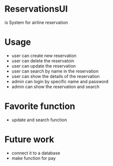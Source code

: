 # ReservationsUI

is System for airline reservation 

# Usage

- user can create new reservation 
- user can delete the reservatoin
- user can update the reservation
- user can search by name in the reservation
- user can show the details of the reservation
- admin can login by specific name and password
- admin can show the reservation and search

# Favorite function 
 
 - update and search function 

# Future work

- connect it to a database
- make function for pay
